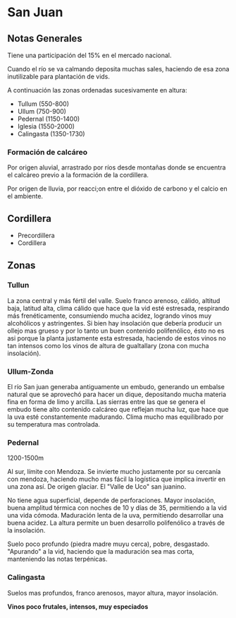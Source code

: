 # San Juan

## Notas Generales

Tiene una participación del 15% en el mercado nacional.

Cuando el río se va calmando deposita muchas sales, haciendo de esa zona inutilizable para plantación de vids.

A continuación las zonas ordenadas sucesivamente en altura:

- Tullum (550-800)
- Ullum (750-900)
- Pedernal (1150-1400)
- Iglesia (1550-2000)
- Calingasta (1350-1730)

### Formación de calcáreo

Por origen aluvial, arrastrado por ríos desde montañas donde se encuentra el calcáreo previo a la formación de la cordillera.

Por origen de lluvia, por reacci;on entre el dióxido de carbono y el calcio en el ambiente.

## Cordillera

- Precordillera
- Cordillera

## Zonas

### Tullun

La zona central y más fértil del valle. Suelo franco arenoso, cálido, altitud baja, latitud alta, clima cálido que hace que la vid esté estresada, respirando más frenéticamente, consumiendo mucha acidez, logrando vinos muy alcohólicos y astringentes. Si bien hay insolación que debería producir un ollejo mas grueso y por lo tanto un buen contenido polifenólico, ésto no es asi porque la planta justamente esta estresada, haciendo de estos vinos no tan intensos como los vinos de altura de gualtallary (zona con mucha insolación).

### Ullum-Zonda

El río San juan generaba antiguamente un embudo, generando un embalse natural que se aprovechó para hacer un dique, depositando mucha materia fina en forma de limo y arcilla.
Las sierras entre las que se genera el embudo tiene alto contenido calcáreo que reflejan mucha luz, que hace que la uva esté constantemente madurando.
Clima mucho mas equilibrado por su temperatura mas controlada.

### Pedernal

1200-1500m

Al sur, límite con Mendoza. Se invierte mucho justamente por su cercanía con mendoza, haciendo mucho mas fácil la logística que implica invertir en una zona así. De origen glaciar. El "Valle de Uco" san juanino.

No tiene agua superficial, depende de perforaciones. Mayor insolación, buena amplitud térmica con noches de 10 y días de 35, permitiendo a la vid una vida cómoda. Maduración lenta de la uva, permitiendo desarrollar una buena acidez. La altura permite un buen desarrollo polifenólico a través de la insolación.

Suelo poco profundo (piedra madre muyu cerca), pobre, desgastado. "Apurando" a la vid, haciendo que la maduración sea mas corta, manteniendo las notas terpénicas.

### Calingasta

Suelos mas profundos, franco arenosos, mayor altura, mayor insolación.

**Vinos poco frutales, intensos, muy especiados**
